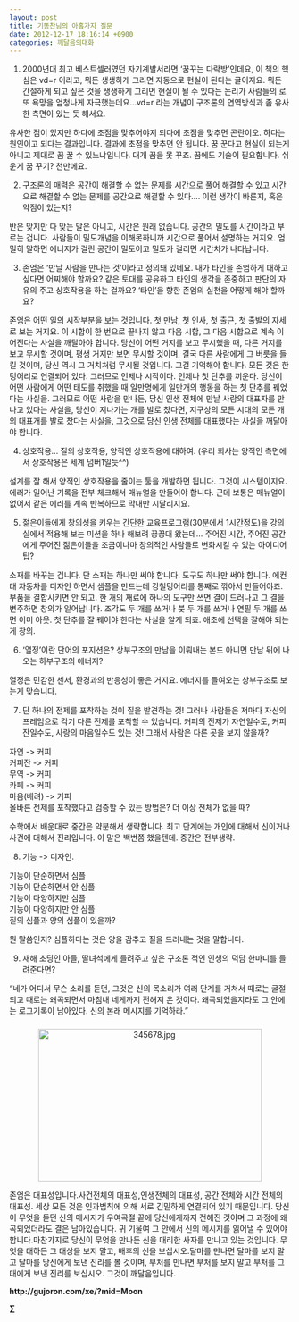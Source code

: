 ```yaml
---
layout: post
title: 기똥찬님의 아홉가지 질문
date: 2012-12-17 18:16:14 +0900
categories: 깨달음의대화
---
```

 1. 2000년대 최고 베스트셀러였던 자기계발서라면 ‘꿈꾸는 다락방’인데요, 이 책의 핵심은 vd=r 이라고, 뭐든 생생하게 그리면 자동으로 현실이 된다는 글이지요. 뭐든 간절하게 되고 싶은 것을 생생하게 그리면 현실이 될 수 있다는 논리가 사람들의 로또 욕망을 엄청나게 자극했는데요...vd=r 라는 개념이 구조론의 연역방식과 좀 유사한 측면이 있는 듯 해서요. 

 유사한 점이 있지만 하다에 초점을 맞추어야지 되다에 초점을 맞추면 곤란이오. 하다는 원인이고 되다는 결과입니다. 결과에 초점을 맞추면 안 됩니다. 꿈 꾼다고 현실이 되는게 아니고 제대로 꿈 꿀 수 있느냐입니다. 대개 꿈을 못 꾸죠. 꿈에도 기술이 필요합니다. 쉬운게 꿈 꾸기? 천만에요. 

 2. 구조론의 매력은 공간이 해결할 수 없는 문제를 시간으로 풀어 해결할 수 있고 시간으로 해결할 수 없는 문제를 공간으로 해결할 수 있다.... 이런 생각이 바른지, 혹은 약점이 있는지? 

 반은 맞지만 다 맞는 말은 아니고, 시간은 원래 없습니다. 공간의 밀도를 시간이라고 부르는 겁니다. 사람들이 밀도개념을 이해못하니까 시간으로 풀어서 설명하는 거지요. 엄밀히 말하면 에너지가 걸린 공간이 밀도이고 밀도가 걸리면 시간차가 나타납니다. 

 3. 존엄은 ‘만날 사람을 만나는 것’이라고 정의돼 있네요. 내가 타인을 존엄하게 대하고 싶다면 어찌해야 할까요? 같은 토대를 공유하고 타인의 생각을 존중하고 판단의 자유의 주고 상호작용을 하는 걸까요? ‘타인’을 향한 존엄의 실천을 어떻게 해야 할까요? 

 존엄은 어떤 일의 시작부분을 보는 것입니다. 첫 만남, 첫 인사, 첫 출근, 첫 출발의 자세로 보는 거지요. 이 시합이 한 번으로 끝나지 않고 다음 시합, 그 다음 시합으로 계속 이어진다는 사실을 깨달아야 합니다. 당신이 어떤 거지를 보고 무시했을 때, 다른 거지를 보고 무시할 것이며, 평생 거지만 보면 무시할 것이며, 결국 다른 사람에게 그 버릇을 들킬 것이며, 당신 역시 그 거치처럼 무시될 것입니다. 그걸 기억해야 합니다. 모든 것은 한 덩어리로 연결되어 있다. 그러므로 언제나 시작이다. 언제나 첫 단추를 끼운다. 당신이 어떤 사람에게 어떤 태도를 취했을 때 일만명에게 일만개의 행동을 하는 첫 단추를 꿰었다는 사실을. 그러므로 어떤 사람을 만나든, 당신 인생 전체에 만날 사람의 대표자를 만나고 있다는 사실을, 당신이 지나가는 개를 발로 찼다면, 지구상의 모든 시대의 모든 개의 대표개를 발로 찼다는 사실을, 그것으로 당신 인생 전체를 대표했다는 사실을 깨달아야 합니다. 

 4. 상호작용... 질의 상호작용, 양적인 상호작용에 대하여. (우리 회사는 양적인 측면에서 상호작용은 세계 넘버1일듯^^) 

 설계를 잘 해서 양적인 상호작용을 줄이는 툴을 개발하면 됩니다. 그것이 시스템이지요. 에러가 일어난 기록을 전부 체크해서 매뉴얼을 만들어야 합니다. 근데 보통은 매뉴얼이 없어서 같은 에러를 계속 반복하므로 막내만 시달리지요. 

 5. 젊은이들에게 창의성을 키우는 간단한 교육프로그램(30분에서 1시간정도)을 강의실에서 적용해 보는 미션을 하나 해보려 끙끙대 왔는데... 주어진 시간, 주어진 공간에게 주어진 젊은이들을 조금이나마 창의적인 사람들로 변화시킬 수 있는 아이디어 팁? 

 소재를 바꾸는 겁니다. 단 소재는 하나만 써야 합니다. 도구도 하나만 써야 합니다. 에컨대 자동차를 디자인 하면서 샘플을 만드는데 강철덩어리를 통째로 깎아서 만들어야죠. 부품을 결합시키면 안 되고. 한 개의 재료에 하나의 도구만 쓰면 결이 드러나고 그 결을 변주하면 창의가 일어납니다. 조각도 두 개를 쓰거나 붓 두 개를 쓰거나 연필 두 개를 쓰면 이미 아웃. 첫 단추를 잘 꿰어야 한다는 사실을 알게 되죠. 애초에 선택을 잘해야 되는게 창의. 

 6. ‘열정’이란 단어의 포지션은? 상부구조의 만남을 이뤄내는 본드 아니면 만남 뒤에 나오는 하부구조의 에너지? 

 열정은 민감한 센서, 환경과의 반응성이 좋은 거지요. 에너지를 들여오는 상부구조로 보는게 맞습니다. 

 7. 단 하나의 전제를 포착하는 것이 질을 발견하는 것! 그러나 사람들은 저마다 자신의 프레임으로 각기 다른 전제를 포착할 수 있습니다. 커피의 전제가 자연일수도, 커피 잔일수도, 사랑의 마음일수도 있는 것! 그래서 사람은 다른 곳을 보지 않을까?

    
자연 -> 커피    
커피잔 -> 커피    
무역 -> 커피    
카페 -> 커피    
마음(배려) -> 커피    
올바른 전제를 포착했다고 검증할 수 있는 방법은? 더 이상 전체가 없을 때? 

 수학에서 배운대로 중간은 약분해서 생략합니다. 최고 단계에는 개인에 대해서 신이거나 사건에 대해서 진리입니다. 이 말은 백번쯤 했을텐데. 중간은 전부생략. 

 8. 기능 -> 디자인.

    
기능이 단순하면서 심플    
기능이 단순하면서 안 심플    
기능이 다양하지만 심플    
기능이 다양하지만 안 심플    
질의 심플과 양의 심플이 있을까? 

 뭔 말씀인지? 심플하다는 것은 양을 감추고 질을 드러내는 것을 말합니다. 

 9. 새해 초딩인 아들, 딸녀석에게 들려주고 싶은 구조론 적인 인생의 덕담 한마디를 들려준다면? 

 “네가 어디서 무슨 소리를 듣던, 그것은 신의 목소리가 여러 단계를 거쳐서 때로는 굴절되고 때로는 왜곡되면서 마침내 네게까지 전해져 온 것이다. 왜곡되었을지라도 그 안에는 로그기록이 남아있다. 신의 본래 메시지를 기억하라.” 





 ###


  




<p align="center">
  <a href="?mid=Moon"><img alt="345678.jpg" src="assets/attach/images/198/187/283/345678.jpg" width="400" height="273" /> <br /></a> 
  
  <p>
  </p> 존엄은 대표성입니다.사건전체의 대표성,인생전체의 대표성, 공간 전체와 시간 전체의 대표성. 세상 모든 것은 인과법칙에 의해 서로 긴밀하게 연결되어 있기 때문입니다. 당신이 무엇을 듣던 신의 메시지가 우여곡절 끝에 당신에게까지 전해진 것이며 그 과정에 왜곡되었더라도 결은 남아있습니다. 귀 기울여 그 안에서 신의 메시지를 읽어낼 수 있어야 합니다.마찬가지로 당신이 무엇을 만나든 신을 대리한 사자를 만나고 있는 것입니다. 무엇을 대하든 그 대상을 보지 말고, 배후의 신을 보십시오.달마를 만나면 달마를 보지 말고 달마를 당신에게 보낸 진리를 볼 것이며, 부처를 만나면 부처를 보지 말고 부처를 그대에게 보낸 진리를 보십시오. 그것이 깨달음입니다. 
  
  <p>
  </p>
  
  <p>
  </p>
  
  <p>
  </p>
  
  <p>
    <b>http://gujoron.com/xe/?mid=Moon </b><br />
  </p>
  
  <p>
    <b>∑</b> <br /><br />
  </p>
  
  <p>
  </p>
  
  <p>
  </p>
  
  <p>
  </p>
  
  <p>
  </p>
  
  <p>
  </p>
  
  <p>
  </p>
  
  <p>
  </p>
  
  <p>
  </p>
</p>
